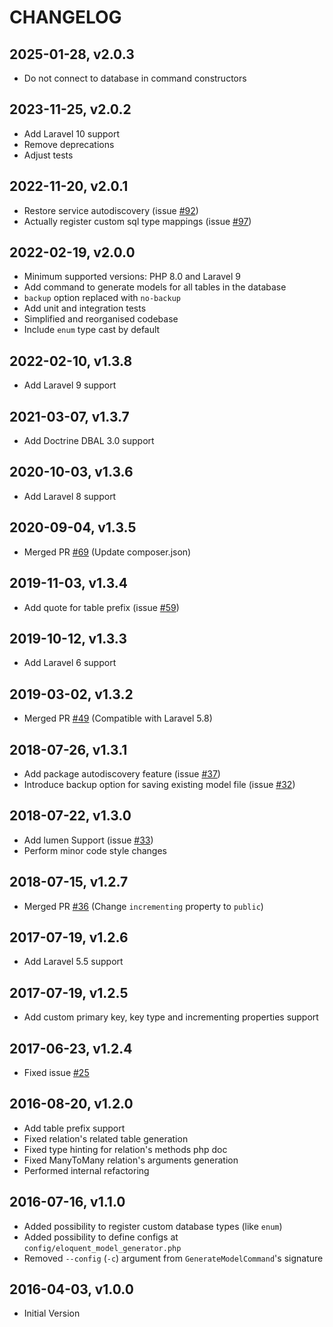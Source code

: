 CHANGELOG
=========

2025-01-28, v2.0.3
-----------------
* Do not connect to database in command constructors 

2023-11-25, v2.0.2
-----------------
* Add Laravel 10 support
* Remove deprecations
* Adjust tests

2022-11-20, v2.0.1
-----------------
* Restore service autodiscovery (issue [#92](https://github.com/krlove/eloquent-model-generator/issues/92))
* Actually register custom sql type mappings (issue [#97](https://github.com/krlove/eloquent-model-generator/issues/97))

2022-02-19, v2.0.0
-----------------
* Minimum supported versions: PHP 8.0 and Laravel 9
* Add command to generate models for all tables in the database
* `backup` option replaced with `no-backup`
* Add unit and integration tests
* Simplified and reorganised codebase
* Include `enum` type cast by default

2022-02-10, v1.3.8
-----------------
* Add Laravel 9 support

2021-03-07, v1.3.7
-----------------
* Add Doctrine DBAL 3.0 support

2020-10-03, v1.3.6
-----------------
* Add Laravel 8 support

2020-09-04, v1.3.5
-----------------
* Merged PR [#69](https://github.com/krlove/eloquent-model-generator/pull/69) (Update composer.json)

2019-11-03, v1.3.4
-----------------
* Add quote for table prefix (issue [#59](https://github.com/krlove/eloquent-model-generator/issues/59))

2019-10-12, v1.3.3
-----------------
* Add Laravel 6 support

2019-03-02, v1.3.2
-----------------
* Merged PR [#49](https://github.com/krlove/eloquent-model-generator/pull/49) (Compatible with Laravel 5.8)

2018-07-26, v1.3.1
-----------------
* Add package autodiscovery feature (issue [#37](https://github.com/krlove/eloquent-model-generator/issues/37))
* Introduce backup option for saving existing model file (issue [#32](https://github.com/krlove/eloquent-model-generator/issues/32))

2018-07-22, v1.3.0
-----------------
* Add lumen Support (issue [#33](https://github.com/krlove/eloquent-model-generator/issues/33))
* Perform minor code style changes

2018-07-15, v1.2.7
-----------------
* Merged PR [#36](https://github.com/krlove/eloquent-model-generator/pull/36) (Change `incrementing` property to `public`)

2017-07-19, v1.2.6
-----------------
* Add Laravel 5.5 support

2017-07-19, v1.2.5
-----------------
* Add custom primary key, key type and incrementing properties support

2017-06-23, v1.2.4
-----------------
* Fixed issue [#25](https://github.com/krlove/eloquent-model-generator/issues/25)

2016-08-20, v1.2.0
-----------------
* Add table prefix support
* Fixed relation's related table generation
* Fixed type hinting for relation's methods php doc
* Fixed ManyToMany relation's arguments generation
* Performed internal refactoring

2016-07-16, v1.1.0
-----------------
* Added possibility to register custom database types (like `enum`)
* Added possibility to define configs at `config/eloquent_model_generator.php`
* Removed `--config` (`-c`) argument from `GenerateModelCommand`'s signature

2016-04-03, v1.0.0
-----------------
* Initial Version

